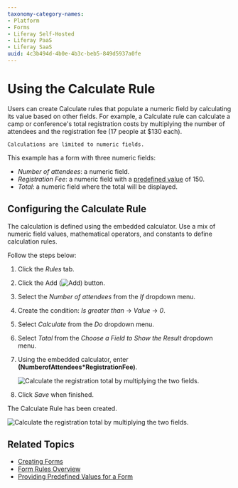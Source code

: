 ```yaml
---
taxonomy-category-names:
- Platform
- Forms
- Liferay Self-Hosted
- Liferay PaaS
- Liferay SaaS
uuid: 4c3b494d-4b0e-4b3c-beb5-849d5937a0fe
---
```

# Using the Calculate Rule

Users can create Calculate rules that populate a numeric field by calculating its value based on other fields. For example, a Calculate rule can calculate a camp or conference's total registration costs by multiplying the number of attendees and the registration fee (17 people at $130 each).

```{important}
Calculations are limited to numeric fields.
```

This example has a form with three numeric fields:

* _Number of attendees_: a numeric field.
* _Registration Fee_: a numeric field with a [predefined value](../creating-and-managing-forms/providing-help-text-and-predefined-values.md) of 150.
* _Total_: a numeric field where the total will be displayed.

## Configuring the Calculate Rule

The calculation is defined using the embedded calculator. Use a mix of numeric field values, mathematical operators, and constants to define calculation rules.

Follow the steps below:

1. Click the _Rules_ tab.
1. Click the Add (![Add](../../../images/icon-add.png)) button.
1. Select the _Number of attendees_ from the _If_ dropdown menu.
1. Create the condition: _Is greater than_ &rarr; _Value_ &rarr; _0_.
1. Select _Calculate_ from the _Do_ dropdown menu.
1. Select _Total_ from the _Choose a Field to Show the Result_ dropdown menu.
1. Using the embedded calculator, enter **(NumberofAttendees*RegistrationFee)**.

    ![Calculate the registration total by multiplying the two fields.](./using-the-calculate-rule/images/01.png)

1. Click _Save_ when finished.

The Calculate Rule has been created.

![Calculate the registration total by multiplying the two fields.](./using-the-calculate-rule/images/02.png)

## Related Topics

* [Creating Forms](../creating-and-managing-forms/creating-forms.md)
* [Form Rules Overview](./form-rules-overview.md)
* [Providing Predefined Values for a Form](../creating-and-managing-forms/providing-help-text-and-predefined-values.md)
